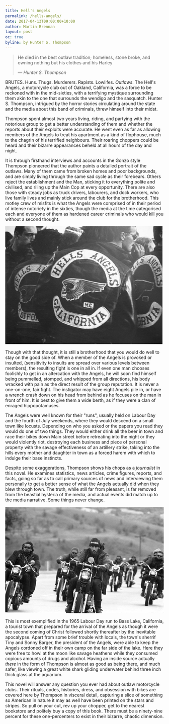 ```yaml
---
title: Hell's Angels
permalink: /hells-angels/
date: 2017-04-13T09:00:00+10:00
author: Martin Brennan
layout: post
oc: true
byline: by Hunter S. Thompson
---
```


<blockquote class="hero"><p>He died in the best outlaw tradition; homeless, stone broke, and owning nothing but his clothes and his Harley</p><cite>— Hunter S. Thompson</cite></blockquote>

<span class="first-letter">B</span>RUTES. Huns. Thugs. Murderers. Rapists. Lowlifes. _Outlaws_. The Hell's Angels, a motorcycle club out of Oakland, California, was a force to be reckoned with in the mid-sixties, with a terrifying mystique surrounding them akin to the one that surrounds the wendigo and the sasquatch. Hunter S. Thompson, intrigued by the horror stories circulating around the state and the media about this band of criminals, threw himself into their midst.

<!--more-->

Thompson spent almost two years living, riding, and partying with the notorious group to get a better understanding of them and whether the reports about their exploits were accurate. He went even as far as allowing members of the Angels to treat his apartment as a kind of flophouse, much to the chagrin of his terrified neighbours. Their roaring choppers could be heard and their bizarre appearances beheld at all hours of the day and night.

It is through firsthand interviews and accounts in the Gonzo style Thompson pioneered that the author paints a detailed portrait of the outlaws. Many of them came from broken homes and poor backgrounds, and are simply living through the same sad cycle as their forebears. Others reject the establishment and the Man, sticking it to everything polite and civilised, and riling up the Main Cop at every opportunity. There are also those with steady jobs as truck drivers, labourers, and dock workers, who live family lives and mainly stick around the club for the brotherhood. This motley crew of misfits is what the Angels were comprised of in their period of intense notoriety in the sixties, though the media at the time categorised each and everyone of them as hardened career criminals who would kill you without a second thought.

![hells angels](/images/hellsangels1.jpg)

Though with that thought, it is still a brotherhood that you would do well to stay on the good side of. When a member of the Angels is provoked or insulted, (sensitivity to insults are spread over various levels between members), the resulting fight is one in all in. If even one man chooses foolishly to get in an altercation with the Angels, he will soon find himself being pummelled, stomped, and whipped from all directions, his body wracked with pain as the direct result of the group reputation. It is never a one-on-one, fair fight. The instigator may have eight Angels pile in, or have a wrench crash down on his head from behind as he focuses on the man in front of him. It is best to give them a wide berth, as if they were a clan of enraged hippopotamuses. 

The Angels were well known for their "runs", usually held on Labour Day and the fourth of July weekends, where they would descend on a small town like locusts. Depending on who you asked or the papers you read they would do one of two things. They would either drink all the beer in town and race their bikes down Main street before retreating into the night or they would violently riot, destroying each business and piece of personal property with the savage effectiveness of an artillery strike, taking into the hills every mother and daughter in town as a forced harem with which to indulge their base instincts.

Despite some exaggerations, Thompson shows his chops as a _journalist_ in this novel. He examines statistics, news articles, crime figures, reports, and facts, going so far as to call primary sources of news and interviewing them personally to get a better sense of what the Angels actually did when they blew through town. The truth, while still far from pleasant, is far removed from the beastial hysteria of the media, and actual events did match up to the media narrative. Some things never change.

![hells angels](/images/hellsangels2.jpg)

This is most exemplified in the 1965 Labour Day run to Bass Lake, California, a tourist town that prepared for the arrival of the Angels as though it were the second coming of Christ followed shortly thereafter by the inevitable apocalypse. Apart from some brief trouble with locals, the town's sherrif Tiny and Sonny Barger, the president of the Angels, were able to keep the Angels cordoned off in their own camp on the far side of the lake. Here they were free to howl at the moon like savage heathens while they consumed copious amounts of drugs and alcohol. Having an inside source actually _there_ in the form of Thompson is almost as good as being there, and much safer, like viewing a great white shark gliding underwater behind three inch thick glass at the aquarium.

This novel will answer any question you ever had about outlaw motorcycle clubs. Their rituals, codes, histories, dress, and obsession with bikes are covered here by Thompson in visceral detail, capturing a slice of something so American in nature it may as well have been printed on the stars and stripes. So pull on your cut, rev up your chopper, get to the nearest bookstore and politely buy a copy of this book. There must be a ninety-nine percent for these one-percenters to exist in their bizarre, chaotic dimension.
